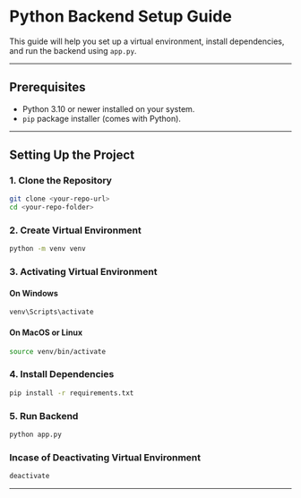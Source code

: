 # Python Backend Setup Guide

This guide will help you set up a virtual environment, install dependencies, and run the backend using `app.py`.

---

## Prerequisites

- Python 3.10 or newer installed on your system.
- `pip` package installer (comes with Python).

---

## Setting Up the Project

### 1. Clone the Repository

```bash
git clone <your-repo-url>
cd <your-repo-folder>
```

### 2. Create Virtual Environment

```bash
python -m venv venv
```

### 3. Activating Virtual Environment

#### On Windows

```bash
venv\Scripts\activate
```

#### On MacOS or Linux

```bash
source venv/bin/activate
```

### 4. Install Dependencies

```bash
pip install -r requirements.txt
```

### 5. Run Backend

```bash
python app.py
```

### Incase of Deactivating Virtual Environment

```bash
deactivate
```

---
